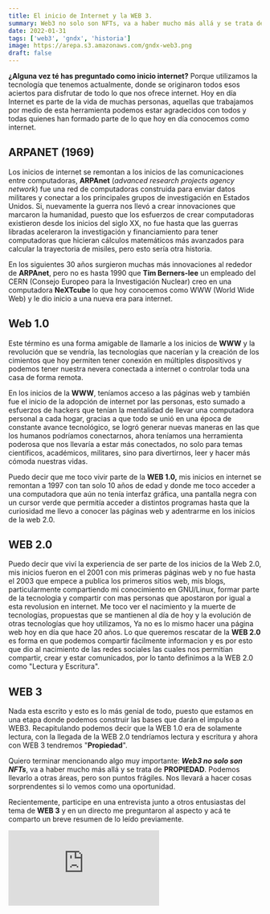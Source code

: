 ```yaml
---
title: El inicio de Internet y la WEB 3.
summary: Web3 no solo son NFTs, va a haber mucho más allá y se trata de PROPIEDAD. Podemos llevarlo a otras áreas, pero son puntos frágiles
date: 2022-01-31
tags: ['web3', 'gndx', 'historia']
image: https://arepa.s3.amazonaws.com/gndx-web3.png
draft: false
---
```


**¿Alguna vez té has preguntado como inicio internet?** Porque utilizamos la tecnología que tenemos actualmente, donde se originaron todos esos aciertos para disfrutar de todo lo que nos ofrece internet. Hoy en día Internet es parte de la vida de muchas personas, aquellas que trabajamos por medio de esta herramienta podemos estar agradecidos con todos y todas quienes han formado parte de lo que hoy en día conocemos como internet.

## ARPANET (1969)

Los inicios de internet se remontan a los inicios de las comunicaciones entre computadoras, **ARPAnet** (_advanced research projects agency network_) fue una red de computadoras construida para enviar datos militares y conectar a los principales grupos de investigación en Estados Unidos. Si, nuevamente la guerra nos llevó a crear innovaciones que marcaron la humanidad, puesto que los esfuerzos de crear computadoras existieron desde los inicios del siglo XX, no fue hasta que las guerras libradas aceleraron la investigación y financiamiento para tener computadoras que hicieran cálculos matemáticos más avanzados para calcular la trayectoria de misiles, pero esto sería otra historia.

En los siguientes 30 años surgieron muchas más innovaciones al rededor de **ARPAnet**, pero no es hasta 1990 que **Tim Berners-lee** un empleado del CERN (Consejo Europeo para la Investigación Nuclear) creo en una computadora **NeXTcube** lo que hoy conocemos como WWW (World Wide Web) y le dio inicio a una nueva era para internet.

## Web 1.0

Este término es una forma amigable de llamarle a los inicios de **WWW** y la revolución que se vendría, las tecnologías que nacerían y la creación de los cimientos que hoy permiten tener conexión en múltiples dispositivos y podemos tener nuestra nevera conectada a internet o controlar toda una casa de forma remota.

En los inicios de la **WWW**, teníamos acceso a las páginas web y también fue el inicio de la adopción de internet por las personas, esto sumado a esfuerzos de hackers que tenían la mentalidad de llevar una computadora personal a cada hogar, gracias a que todo se unió en una época de constante avance tecnológico, se logró generar nuevas maneras en las que los humanos podríamos conectarnos, ahora teníamos una herramienta poderosa que nos llevaría a estar más conectados, no solo para temas científicos, académicos, militares, sino para divertirnos, leer y hacer más cómoda nuestras vidas.

Puedo decir que me toco vivir parte de la **WEB 1.0,** mis inicios en internet se remontan a 1997 con tan solo 10 años de edad y donde me toco acceder a una computadora que aún no tenía interfaz gráfica, una pantalla negra con un cursor verde que permitía acceder a distintos programas hasta que la curiosidad me llevo a conocer las páginas web y adentrarme en los inicios de la web 2.0.

## WEB 2.0

Puedo decir que viví la experiencia de ser parte de los inicios de la Web 2.0, mis inicios fueron en el 2001 con mis primeras páginas web y no fue hasta el 2003 que empece a publica los primeros sitios web, mis blogs, particularmente compartiendo mi conocimiento en GNU/Linux, formar parte de la tecnologia y compartir con mas personas que apostaron por igual a esta revolusion en internet. Me toco ver el nacimiento y la muerte de tecnologías, propuestas que se mantienen al día de hoy y la evolución de otras tecnologías que hoy utilizamos, Ya no es lo mismo hacer una página web hoy en día que hace 20 años. Lo que queremos rescatar de la **WEB 2.0** es forma en que podemos compartir fácilmente informacion y es por esto que dio al nacimiento de las redes sociales las cuales nos permitían compartir, crear y estar comunicados, por lo tanto definimos a la WEB 2.0 como "Lectura y Escritura".

## WEB 3

Nada esta escrito y esto es lo más genial de todo, puesto que estamos en una etapa donde podemos construir las bases que darán el impulso a WEB3. Recapitulando podemos decir que la WEB 1.0 era de solamente lectura, con la llegada de la WEB 2.0 tendríamos lectura y escritura y ahora con WEB 3 tendremos "**Propiedad**".

Quiero terminar mencionando algo muy importante: **_Web3 no solo son NFTs_**, va a haber mucho más allá y se trata de **PROPIEDAD**. Podemos llevarlo a otras áreas, pero son puntos frágiles. Nos llevará a hacer cosas sorprendentes si lo vemos como una oportunidad.

Recientemente, participe en una entrevista junto a otros entusiastas del tema de **WEB 3** y en un directo me preguntaron al aspecto y acá te comparto un breve resumen de lo leído previamente.

<div className="embed-container">
<iframe src="https://www.youtube.com/embed/ibs4kF0pqXU" title="YouTube video player" frameborder="0" allow="accelerometer; autoplay; clipboard-write; encrypted-media; gyroscope; picture-in-picture" allowfullscreen></iframe>
</div>
